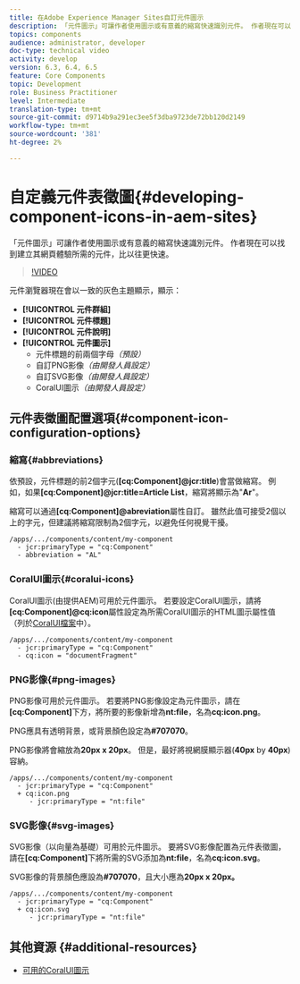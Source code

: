 ```yaml
---
title: 在Adobe Experience Manager Sites自訂元件圖示
description: 「元件圖示」可讓作者使用圖示或有意義的縮寫快速識別元件。 作者現在可以找到建立其網頁體驗所需的元件，比以往更快速。
topics: components
audience: administrator, developer
doc-type: technical video
activity: develop
version: 6.3, 6.4, 6.5
feature: Core Components
topic: Development
role: Business Practitioner
level: Intermediate
translation-type: tm+mt
source-git-commit: d9714b9a291ec3ee5f3dba9723de72bb120d2149
workflow-type: tm+mt
source-wordcount: '381'
ht-degree: 2%

---
```



# 自定義元件表徵圖{#developing-component-icons-in-aem-sites}

「元件圖示」可讓作者使用圖示或有意義的縮寫快速識別元件。 作者現在可以找到建立其網頁體驗所需的元件，比以往更快速。

>[!VIDEO](https://video.tv.adobe.com/v/16778/?quality=9&learn=on)

元件瀏覽器現在會以一致的灰色主題顯示，顯示：

* **[!UICONTROL 元件群組]**
* **[!UICONTROL 元件標題]**
* **[!UICONTROL 元件說明]**
* **[!UICONTROL 元件圖示]**
   * 元件標題的前兩個字母&#x200B;*（預設）*
   * 自訂PNG影像&#x200B;*（由開發人員設定）*
   * 自訂SVG影像&#x200B;*（由開發人員設定）*
   * CoralUI圖示&#x200B;*（由開發人員設定）*

## 元件表徵圖配置選項{#component-icon-configuration-options}

### 縮寫{#abbreviations}

依預設，元件標題的前2個字元(**[cq:Component]@jcr:title**)會當做縮寫。 例如，如果&#x200B;**[cq:Component]@jcr:title=Article List**，縮寫將顯示為&quot;**Ar**&quot;。

縮寫可以通過&#x200B;**[cq:Component]@abreviation**&#x200B;屬性自訂。 雖然此值可接受2個以上的字元，但建議將縮寫限制為2個字元，以避免任何視覺干擾。

```plain
/apps/.../components/content/my-component
  - jcr:primaryType = "cq:Component"
  - abbreviation = "AL"
```

### CoralUI圖示{#coralui-icons}

CoralUI圖示(由提供AEM)可用於元件圖示。 若要設定CoralUI圖示，請將&#x200B;**[cq:Component]@cq:icon**&#x200B;屬性設定為所需CoralUI圖示的HTML圖示屬性值（列於[CoralUI檔案](https://helpx.adobe.com/experience-manager/6-5/sites/developing/using/reference-materials/coral-ui/coralui3/Coral.Icon.html)中）。

```plain
/apps/.../components/content/my-component
  - jcr:primaryType = "cq:Component"
  - cq:icon = "documentFragment"
```

### PNG影像{#png-images}

PNG影像可用於元件圖示。 若要將PNG影像設定為元件圖示，請在&#x200B;**[cq:Component]**&#x200B;下方，將所要的影像新增為&#x200B;**nt:file**，名為&#x200B;**cq:icon.png**。

PNG應具有透明背景，或背景顏色設定為&#x200B;**#707070**。

PNG影像將會縮放為&#x200B;**20px x 20px**。 但是，最好將視網膜顯示器(**40px** by **40px**)容納。

```plain
/apps/.../components/content/my-component
  - jcr:primaryType = "cq:Component"
  + cq:icon.png
     - jcr:primaryType = "nt:file"
```

### SVG影像{#svg-images}

SVG影像（以向量為基礎）可用於元件圖示。 要將SVG影像配置為元件表徵圖，請在&#x200B;**[cq:Component]**&#x200B;下將所需的SVG添加為&#x200B;**nt:file**，名為&#x200B;**cq:icon.svg**。

SVG影像的背景顏色應設為&#x200B;**#707070**，且大小應為&#x200B;**20px x 20px。**

```plain
/apps/.../components/content/my-component
  - jcr:primaryType = "cq:Component"
  + cq:icon.svg
     - jcr:primaryType = "nt:file"
```

## 其他資源 {#additional-resources}

* [可用的CoralUI圖示](https://helpx.adobe.com/experience-manager/6-5/sites/developing/using/reference-materials/coral-ui/coralui3/Coral.Icon.html)
